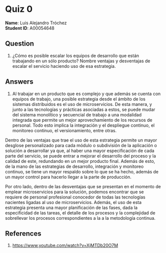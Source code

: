 # Quiz 0

**Name**: Luis Alejandro Tróchez  
**Student ID**: A00054648

## Question
1. ¿Cómo es posible escalar los equipos de desarrollo que están trabajando en un sólo producto? Nombre ventajas y desventajas de escalar el servicio haciendo uso de esa estrategia.


## Answers

1.	Al trabajar en un producto que es complejo y que además se cuenta con equipos de trabajo, una posible estrategia desde el ámbito de los sistemas distribuidos es el uso de microservicios. De esta manera, y junto a las tecnologías y prácticas asociadas a estos, se puede mudar del sistema monolítico y secuencial de trabajo a una modalidad integrada que permite un mejor aprovechamiento de los recursos de personal. Todo esto implica la integración y el despliegue continuo, el monitoreo continuo, el versionamiento, entre otras.

Dentro de las ventajas que trae el uso de esta estrategia permite un mayor desglose personalizado para cada módulo o subdivisión de la aplicación o solución a desarrollar ya que, al haber una mayor especificación de cada parte del servicio, se puede entrar a mejorar el desarrollo del proceso y la calidad de este, redundando en un mejor producto final. Además de esto, de la mano de las estrategias de desarrollo, integración y monitoreo continuo, se tiene un mayor respaldo sobre lo que se ha hecho, además de un mayor control para hacerlo llegar a la parte de producción.


Por otro lado, dentro de las desventajas que se presentan en el momento de emplear microservicios para la solución, podemos encontrar que se requiere de personal profesional conocedor de todas las tecnologías nacientes ligadas al uso de microservicios. Además, el uso de esta estrategia presenta una mayor planificación de las fases, dada la especificidad de las tareas, el detalle de los procesos y la complejidad de sobrellevar los procesos correspondientes a la a la metodología continua.

  

## References

1. https://www.youtube.com/watch?v=XjMTDb20O7M


